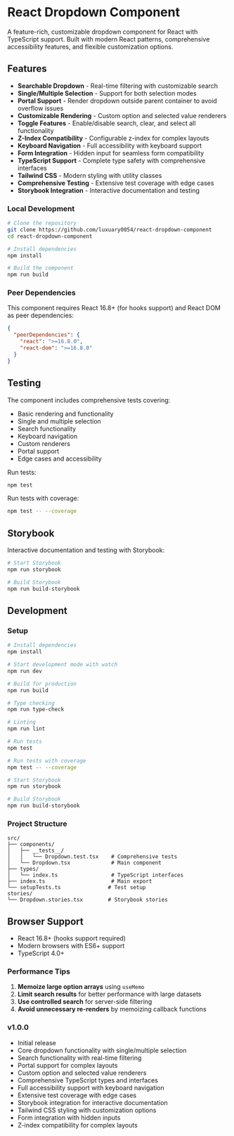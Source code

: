 # React Dropdown Component

A feature-rich, customizable dropdown component for React with TypeScript support. Built with modern React patterns, comprehensive accessibility features, and flexible customization options.

## Features

-  **Searchable Dropdown** - Real-time filtering with customizable search
-  **Single/Multiple Selection** - Support for both selection modes
-  **Portal Support** - Render dropdown outside parent container to avoid overflow issues
-  **Customizable Rendering** - Custom option and selected value renderers
-  **Toggle Features** - Enable/disable search, clear, and select all functionality
-  **Z-Index Compatibility** - Configurable z-index for complex layouts
-  **Keyboard Navigation** - Full accessibility with keyboard support
-  **Form Integration** - Hidden input for seamless form compatibility
-  **TypeScript Support** - Complete type safety with comprehensive interfaces
-  **Tailwind CSS** - Modern styling with utility classes
-  **Comprehensive Testing** - Extensive test coverage with edge cases
-  **Storybook Integration** - Interactive documentation and testing

### Local Development
```bash
# Clone the repository
git clone https://github.com/luxuary0054/react-dropdown-component
cd react-dropdown-component

# Install dependencies
npm install

# Build the component
npm run build
```

### Peer Dependencies

This component requires React 16.8+ (for hooks support) and React DOM as peer dependencies:

```json
{
  "peerDependencies": {
    "react": ">=16.8.0",
    "react-dom": ">=16.8.0"
  }
}
```

## Testing

The component includes comprehensive tests covering:

- Basic rendering and functionality
- Single and multiple selection
- Search functionality
- Keyboard navigation
- Custom renderers
- Portal support
- Edge cases and accessibility

Run tests:
```bash
npm test
```

Run tests with coverage:
```bash
npm test -- --coverage
```

## Storybook

Interactive documentation and testing with Storybook:

```bash
# Start Storybook
npm run storybook

# Build Storybook
npm run build-storybook
```

## Development

### Setup

```bash
# Install dependencies
npm install

# Start development mode with watch
npm run dev

# Build for production
npm run build

# Type checking
npm run type-check

# Linting
npm run lint

# Run tests
npm test

# Run tests with coverage
npm test -- --coverage

# Start Storybook
npm run storybook

# Build Storybook
npm run build-storybook
```

### Project Structure

```
src/
├── components/
│   ├── __tests__/
│   │   └── Dropdown.test.tsx    # Comprehensive tests
│   └── Dropdown.tsx             # Main component
├── types/
│   └── index.ts                 # TypeScript interfaces
├── index.ts                     # Main export
└── setupTests.ts               # Test setup
stories/
└── Dropdown.stories.tsx        # Storybook stories
```

## Browser Support

- React 16.8+ (hooks support required)
- Modern browsers with ES6+ support
- TypeScript 4.0+

### Performance Tips

1. **Memoize large option arrays** using `useMemo`
2. **Limit search results** for better performance with large datasets
3. **Use controlled search** for server-side filtering
4. **Avoid unnecessary re-renders** by memoizing callback functions


### v1.0.0
- Initial release
- Core dropdown functionality with single/multiple selection
- Search functionality with real-time filtering
- Portal support for complex layouts
- Custom option and selected value renderers
- Comprehensive TypeScript types and interfaces
- Full accessibility support with keyboard navigation
- Extensive test coverage with edge cases
- Storybook integration for interactive documentation
- Tailwind CSS styling with customization options
- Form integration with hidden inputs
- Z-index compatibility for complex layouts
